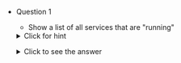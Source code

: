 <!--
    <details><summary>Click for hint</summary><Strong> 

    ``` 
    HINT
    ```
    </Strong></details> 
    <details><summary>Click to see the answer</summary><Strong> 
    
    ```
    ANSWER
    ```
    </Strong></details> 
-->

- Question 1
  - Show a list of all services that are "running"


  <details><summary>Click for hint</summary><Strong> 

  ``` 
  Which command can test for a condition to be true regarding the object produced by a cmdlet
  ```
  </Strong></details> 
  <details><summary>Click to see the answer</summary><Strong> 
  
  ```
  Get-Service | Where-Object {$_.Status -eq 'Running'}
  ```
  </Strong></details> 
